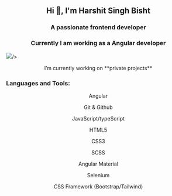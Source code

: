                                 
<section align="center">
  <h1 align="center">Hi 👋, I'm Harshit Singh Bisht</h1>
<h3 align="center">A passionate frontend developer</h3>
<h3 align="center">Currently I am working as a Angular developer</h3>

<p align="left">
  <img
    src="https://komarev.com/ghpvc/?username=amanbisht02&label=Profile%20views&color=0e75b6&style=flat"
    
  />
</p>
I’m currently working on **private projects**
<h3 align="left">Languages and Tools:</h3>
<p>Angular</p>
<p>Git & Github</p>
<p>JavaScript/typeScript</p>
<p>HTML5</p>
<p>CSS3</p>
<p>SCSS</p>
<p>Angular Material</p>
<p>Selenium</p>
<p>CSS Framework (Bootstrap/Tailwind)</p>
</section>



